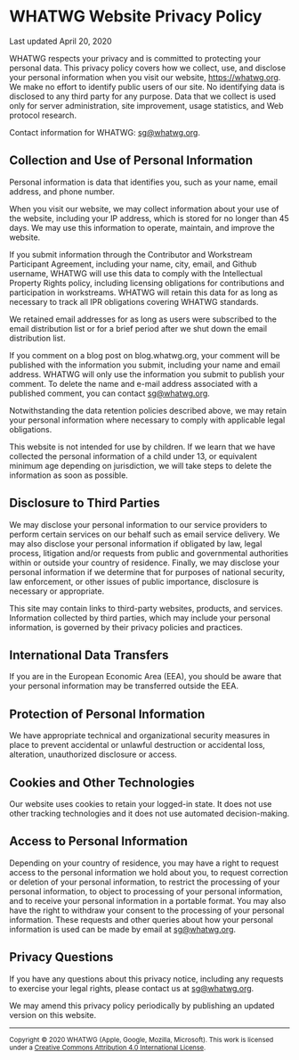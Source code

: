 # WHATWG Website Privacy Policy

Last updated April 20, 2020

WHATWG respects your privacy and is committed to protecting your personal data. This privacy policy covers how we collect, use, and disclose your personal information when you visit our website, https://whatwg.org.
We make no effort to identify public users of our site. No identifying data is disclosed to any third party for any purpose. Data that we collect is used only for server administration, site improvement, usage statistics, and Web protocol research.

Contact information for WHATWG: sg@whatwg.org.

## Collection and Use of Personal Information

Personal information is data that identifies you, such as your name, email address, and phone number.

When you visit our website, we may collect information about your use of the website, including your IP address, which is stored for no longer than 45 days. We may use this information to operate, maintain, and improve the website.

If you submit information through the Contributor and Workstream Participant Agreement, including your name, city, email, and Github username, WHATWG will use this data to comply with the Intellectual Property Rights policy, including licensing obligations for contributions and participation in workstreams. WHATWG will retain this data for as long as necessary to track all IPR obligations covering WHATWG standards.

We retained email addresses for as long as users were subscribed to the email distribution list or for a brief period after we shut down the email distribution list.

If you comment on a blog post on blog.whatwg.org, your comment will be published with the information you submit, including your name and email address. WHATWG will only use the information you submit to publish your comment. To delete the name and e-mail address associated with a published comment, you can contact sg@whatwg.org.

Notwithstanding the data retention policies described above, we may retain your personal information where necessary to comply with applicable legal obligations.

This website is not intended for use by children. If we learn that we have collected the personal information of a child under 13, or equivalent minimum age depending on jurisdiction, we will take steps to delete the information as soon as possible.

## Disclosure to Third Parties

We may disclose your personal information to our service providers to perform certain services on our behalf such as email service delivery. We may also disclose your personal information if obligated by law, legal process, litigation and/or requests from public and governmental authorities within or outside your country of residence. Finally, we may disclose your personal information if we determine that for purposes of national security, law enforcement, or other issues of public importance, disclosure is necessary or appropriate.

This site may contain links to third-party websites, products, and services. Information collected by third parties, which may include your personal information, is governed by their privacy policies and practices.

## International Data Transfers

If you are in the European Economic Area (EEA), you should be aware that your personal information may be transferred outside the EEA.

## Protection of Personal Information

We have appropriate technical and organizational security measures in place to prevent accidental or unlawful destruction or accidental loss, alteration, unauthorized disclosure or access.

## Cookies and Other Technologies

Our website uses cookies to retain your logged-in state.  It does not use other tracking technologies and it does not use automated decision-making.

## Access to Personal Information

Depending on your country of residence, you may have a right to request access to the personal information we hold about you, to request correction or deletion of your personal information, to restrict the processing of your personal information, to object to processing of your personal information, and to receive your personal information in a portable format. You may also have the right to withdraw your consent to the processing of your personal information. These requests and other queries about how your personal information is used can be made by email at sg@whatwg.org.

## Privacy Questions

If you have any questions about this privacy notice, including any requests to exercise your legal rights, please contact us at sg@whatwg.org.

We may amend this privacy policy periodically by publishing an updated version on this website.

<hr>

<footer>

<small>Copyright © 2020 WHATWG (Apple, Google, Mozilla, Microsoft). This work is licensed under a [Creative Commons Attribution 4.0 International License](https://creativecommons.org/licenses/by/4.0/).</small>

</footer>

